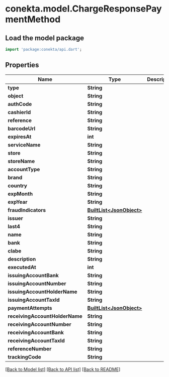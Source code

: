 # conekta.model.ChargeResponsePaymentMethod

## Load the model package
```dart
import 'package:conekta/api.dart';
```

## Properties
Name | Type | Description | Notes
------------ | ------------- | ------------- | -------------
**type** | **String** |  | [optional] 
**object** | **String** |  | 
**authCode** | **String** |  | [optional] 
**cashierId** | **String** |  | [optional] 
**reference** | **String** |  | [optional] 
**barcodeUrl** | **String** |  | [optional] 
**expiresAt** | **int** |  | [optional] 
**serviceName** | **String** |  | [optional] 
**store** | **String** |  | [optional] 
**storeName** | **String** |  | [optional] 
**accountType** | **String** |  | [optional] 
**brand** | **String** |  | [optional] 
**country** | **String** |  | [optional] 
**expMonth** | **String** |  | [optional] 
**expYear** | **String** |  | [optional] 
**fraudIndicators** | [**BuiltList&lt;JsonObject&gt;**](JsonObject.md) |  | [optional] 
**issuer** | **String** |  | [optional] 
**last4** | **String** |  | [optional] 
**name** | **String** |  | [optional] 
**bank** | **String** |  | [optional] 
**clabe** | **String** |  | [optional] 
**description** | **String** |  | [optional] 
**executedAt** | **int** |  | [optional] 
**issuingAccountBank** | **String** |  | [optional] 
**issuingAccountNumber** | **String** |  | [optional] 
**issuingAccountHolderName** | **String** |  | [optional] 
**issuingAccountTaxId** | **String** |  | [optional] 
**paymentAttempts** | [**BuiltList&lt;JsonObject&gt;**](JsonObject.md) |  | [optional] 
**receivingAccountHolderName** | **String** |  | [optional] 
**receivingAccountNumber** | **String** |  | [optional] 
**receivingAccountBank** | **String** |  | [optional] 
**receivingAccountTaxId** | **String** |  | [optional] 
**referenceNumber** | **String** |  | [optional] 
**trackingCode** | **String** |  | [optional] 

[[Back to Model list]](../README.md#documentation-for-models) [[Back to API list]](../README.md#documentation-for-api-endpoints) [[Back to README]](../README.md)


